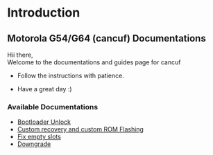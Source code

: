 # Introduction

## **Motorola G54/G64 (cancuf) Documentations**

Hii there,  
Welcome to the documentations and guides page for cancuf

- Follow the instructions with patience.

- Have a great day :)

### Available Documentations

- [Bootloader Unlock](./guides/bl_unlock.md)
- [Custom recovery and custom ROM Flashing](./guides/bl_unlock.md)
- [Fix empty slots](./guides/fix_emptysl.md)
- [Downgrade](./guides/downgrade.md)
